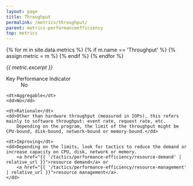 ```yaml
---
layout: page
title: Throughput
permalink: /metrics/throughput/
parent: metrics-performanceefficiency
top: metrics
---
```


{% for m in site.data.metrics %}
    {% if m.name == 'Throughput' %}
        {% assign metric = m %}
    {% endif %}
{% endfor %}

_{{ metric.excerpt }}_

<dl>
    <dt>Key Performance Indicator</dt>
    <dd>No</dd>
    
    <dt>Aggregable</dt>
    <dd>No</dd>
    
    <dt>Rationale</dt>
    <dd>Other than hardware throughput (measured in IOPs), this refers mainly to software throughput: event rate, request rate, etc.
        Depending on the program, the limit of the throughput might be CPU-bound, disk-bound, network-bound or memory-bound.</dd>
    
    <dt>Improving</dt>
    <dd>Depending on the limits, look for tactics to reduce the demand or increase capacity on CPU, disk, network or memory.
        <a href="{{ '/tactics/performance-efficiency/resource-demand' | relative_url }}">resource demand</a> or
        <a href="{{ '/tactics/performance-efficiency/resource-management' | relative_url }}">resource management</a>.
    </dd>
</dl>
